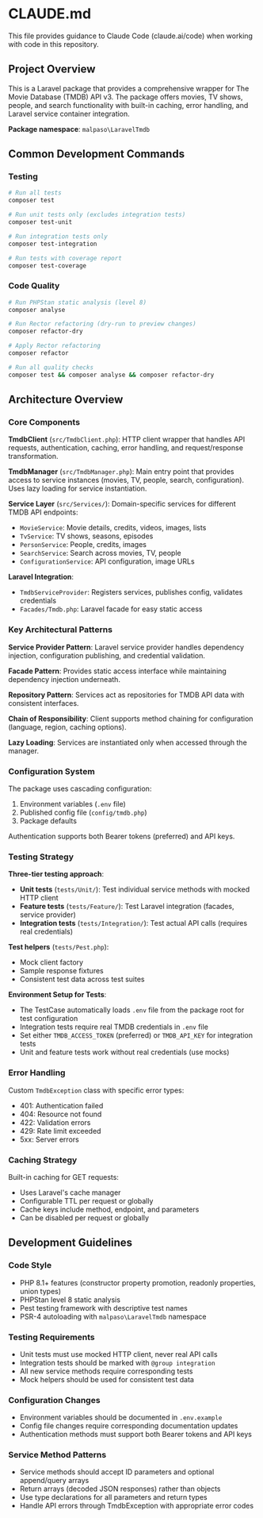 # CLAUDE.md

This file provides guidance to Claude Code (claude.ai/code) when working with code in this repository.

## Project Overview

This is a Laravel package that provides a comprehensive wrapper for The Movie Database (TMDB) API v3. The package offers movies, TV shows, people, and search functionality with built-in caching, error handling, and Laravel service container integration.

**Package namespace**: `malpaso\LaravelTmdb`

## Common Development Commands

### Testing
```bash
# Run all tests
composer test

# Run unit tests only (excludes integration tests)
composer test-unit

# Run integration tests only
composer test-integration

# Run tests with coverage report
composer test-coverage
```

### Code Quality
```bash
# Run PHPStan static analysis (level 8)
composer analyse

# Run Rector refactoring (dry-run to preview changes)
composer refactor-dry

# Apply Rector refactoring
composer refactor

# Run all quality checks
composer test && composer analyse && composer refactor-dry
```

## Architecture Overview

### Core Components

**TmdbClient** (`src/TmdbClient.php`): HTTP client wrapper that handles API requests, authentication, caching, error handling, and request/response transformation.

**TmdbManager** (`src/TmdbManager.php`): Main entry point that provides access to service instances (movies, TV, people, search, configuration). Uses lazy loading for service instantiation.

**Service Layer** (`src/Services/`): Domain-specific services for different TMDB API endpoints:
- `MovieService`: Movie details, credits, videos, images, lists
- `TvService`: TV shows, seasons, episodes
- `PersonService`: People, credits, images
- `SearchService`: Search across movies, TV, people
- `ConfigurationService`: API configuration, image URLs

**Laravel Integration**:
- `TmdbServiceProvider`: Registers services, publishes config, validates credentials
- `Facades/Tmdb.php`: Laravel facade for easy static access

### Key Architectural Patterns

**Service Provider Pattern**: Laravel service provider handles dependency injection, configuration publishing, and credential validation.

**Facade Pattern**: Provides static access interface while maintaining dependency injection underneath.

**Repository Pattern**: Services act as repositories for TMDB API data with consistent interfaces.

**Chain of Responsibility**: Client supports method chaining for configuration (language, region, caching options).

**Lazy Loading**: Services are instantiated only when accessed through the manager.

### Configuration System

The package uses cascading configuration:
1. Environment variables (`.env` file)
2. Published config file (`config/tmdb.php`) 
3. Package defaults

Authentication supports both Bearer tokens (preferred) and API keys.

### Testing Strategy

**Three-tier testing approach**:
- **Unit tests** (`tests/Unit/`): Test individual service methods with mocked HTTP client
- **Feature tests** (`tests/Feature/`): Test Laravel integration (facades, service provider)
- **Integration tests** (`tests/Integration/`): Test actual API calls (requires real credentials)

**Test helpers** (`tests/Pest.php`):
- Mock client factory
- Sample response fixtures
- Consistent test data across test suites

**Environment Setup for Tests**:
- The TestCase automatically loads `.env` file from the package root for test configuration
- Integration tests require real TMDB credentials in `.env` file
- Set either `TMDB_ACCESS_TOKEN` (preferred) or `TMDB_API_KEY` for integration tests
- Unit and feature tests work without real credentials (use mocks)

### Error Handling

Custom `TmdbException` class with specific error types:
- 401: Authentication failed
- 404: Resource not found
- 422: Validation errors
- 429: Rate limit exceeded
- 5xx: Server errors

### Caching Strategy

Built-in caching for GET requests:
- Uses Laravel's cache manager
- Configurable TTL per request or globally
- Cache keys include method, endpoint, and parameters
- Can be disabled per request or globally

## Development Guidelines

### Code Style
- PHP 8.1+ features (constructor property promotion, readonly properties, union types)
- PHPStan level 8 static analysis
- Pest testing framework with descriptive test names
- PSR-4 autoloading with `malpaso\LaravelTmdb` namespace

### Testing Requirements
- Unit tests must use mocked HTTP client, never real API calls
- Integration tests should be marked with `@group integration`
- All new service methods require corresponding tests
- Mock helpers should be used for consistent test data

### Configuration Changes
- Environment variables should be documented in `.env.example`
- Config file changes require corresponding documentation updates
- Authentication methods must support both Bearer tokens and API keys

### Service Method Patterns
- Service methods should accept ID parameters and optional append/query arrays
- Return arrays (decoded JSON responses) rather than objects
- Use type declarations for all parameters and return types
- Handle API errors through TmdbException with appropriate error codes
